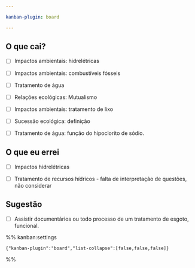 ```yaml
---

kanban-plugin: board

---
```


## O que cai?

- [ ] Impactos ambientais: hidrelétricas
- [ ] Impactos ambientais: combustíveis fósseis
- [ ] Tratamento de água
- [ ] Relações ecológicas: Mutualismo
- [ ] Impactos ambientais: tratamento de lixo
- [ ] Sucessão ecológica: definição
- [ ] Tratamento de água: função do hipoclorito de sódio.


## O que eu errei

- [ ] Impactos hidrelétricas
- [ ] Tratamento de recursos hídricos - falta de interpretação de questões, não considerar


## Sugestão

- [ ] Assistir documentários ou todo processo de um tratamento de esgoto, funcional.




%% kanban:settings
```
{"kanban-plugin":"board","list-collapse":[false,false,false]}
```
%%